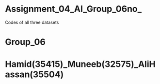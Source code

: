 # Assignment_04_AI_Group_06no_
Codes of all three datasets
# Group_06
# Hamid(35415)_Muneeb(32575)_AliHassan(35504)
